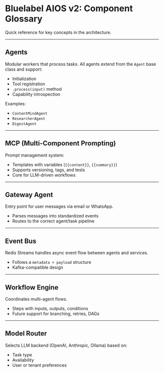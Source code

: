 # Bluelabel AIOS v2: Component Glossary

Quick reference for key concepts in the architecture.

---

## Agents

Modular workers that process tasks. All agents extend from the `Agent` base class and support:
- Initialization
- Tool registration
- `.process(input)` method
- Capability introspection

Examples:
- `ContentMindAgent`
- `ResearcherAgent`
- `DigestAgent`

---

## MCP (Multi-Component Prompting)

Prompt management system:
- Templates with variables (`{{content}}`, `{{summary}}`)
- Supports versioning, tags, and tests
- Core for LLM-driven workflows

---

## Gateway Agent

Entry point for user messages via email or WhatsApp.
- Parses messages into standardized events
- Routes to the correct agent/task pipeline

---

## Event Bus

Redis Streams handles async event flow between agents and services.
- Follows a `metadata + payload` structure
- Kafka-compatible design

---

## Workflow Engine

Coordinates multi-agent flows.
- Steps with inputs, outputs, conditions
- Future support for branching, retries, DAGs

---

## Model Router

Selects LLM backend (OpenAI, Anthropic, Ollama) based on:
- Task type
- Availability
- User or tenant preferences

